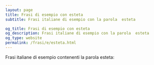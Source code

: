 ```yaml
---
layout: page
title: Frasi di esempio con esteta 
subtitle: Frasi italiane di esempio con la parola  esteta

og_title: Frasi di esempio con esteta 
og_description: Frasi italiane di esempio con la parola  esteta
og_type: website
permalink: /frasi/e/esteta.html
---
```


Frasi italiane di esempio contenenti la parola esteta:



